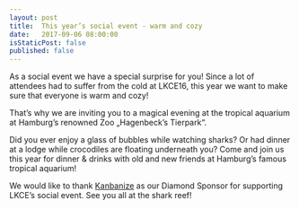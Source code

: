 ```yaml
---
layout: post
title:  This year’s social event - warm and cozy
date:   2017-09-06 08:00:00
isStaticPost: false
published: false
---
```


As a social event we have a special surprise for you! Since a lot of attendees had to suffer from the cold at LKCE16, this year we want to make sure that everyone is warm and cozy!

That’s why we are inviting you to a magical evening at the tropical aquarium at Hamburg’s renowned Zoo „Hagenbeck’s Tierpark“.

Did you ever enjoy a glass of bubbles while watching sharks? Or had dinner at a lodge while crocodiles are floating underneath you? Come and join us this year for dinner & drinks with old and new friends at Hamburg’s famous tropical aquarium!

We would like to thank [Kanbanize](http://kanbanize.com) as our Diamond Sponsor for supporting LKCE’s social event. See you all at the shark reef!
